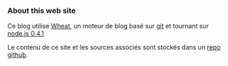 ### About this web site

Ce blog utilise [Wheat](http://github.com/creationix/wheat), un moteur de blog basé sur [git]() et tournant sur [node.js 0.4.1](http://nodejs.org/) 

Le contenu de ce site et les sources associés sont stockés dans un [repo github](https://github.com/pullrequest-org/PullRequest).
